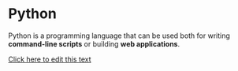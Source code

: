 # Python

Python is a programming language that can be used both for writing **command-line scripts** or building **web applications**.


[Click here to edit this text](/edit/Python)